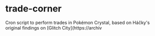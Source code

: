 # trade-corner

Cron script to perform trades in Pokémon Crystal, based on Háčky's original findings on [Glitch City](https://archiv